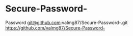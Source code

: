 # Secure-Password-
Password
git@github.com:valmg87/Secure-Password-.git
https://github.com/valmg87/Secure-Password-
